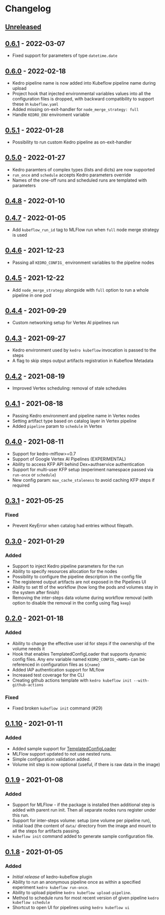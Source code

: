 # Changelog

## [Unreleased]

## [0.6.1] - 2022-03-07

-   Fixed support for parameters of type `datetime.date`

## [0.6.0] - 2022-02-18

-   Kedro pipeline name is now added into Kubeflow pipeline name during upload
-   Project hook that injected environmental variables values into all the configuration files is dropped, with backward compatibility to support these in `kubeflow.yaml`
-   Added missing on-exit-handler for `node_merge_strategy: full`
-   Handle `KEDRO_ENV` enviroment variable

## [0.5.1] - 2022-01-28

-   Possibility to run custom Kedro pipeline as on-exit-handler

## [0.5.0] - 2022-01-27

-   Kedro paramters of complex types (lists and dicts) are now supported
-   `run_once` and `schedule` accepts Kedro parameters override
-   Names of the one-off runs and scheduled runs are templated with parameters

## [0.4.8] - 2022-01-10

## [0.4.7] - 2022-01-05

-   Add `kubeflow_run_id` tag to MLFlow run when `full` node merge strategy is used

## [0.4.6] - 2021-12-23

-   Passing all `KEDRO_CONFIG_` environment variables to the pipeline nodes

## [0.4.5] - 2021-12-22

-   Add `node_merge_strategy` alongside with `full` option to run a whole pipeline in one pod

## [0.4.4] - 2021-09-29

-   Custom networking setup for Vertex AI pipelines run

## [0.4.3] - 2021-09-27

-   Kedro environment used by `kedro kubeflow` invocation is passed to the steps
-   A flag to skip steps output artifacts registration in Kubeflow Metadata

## [0.4.2] - 2021-08-19

-   Improved Vertex scheduling: removal of stale schedules

## [0.4.1] - 2021-08-18

-   Passing Kedro environment and pipeline name in Vertex nodes
-   Setting artifact type based on catalog layer in Vertex pipeline
-   Added `pipeline` param to `schedule` in Vertex

## [0.4.0] - 2021-08-11

-   Support for kedro-mlflow>=0.7
-   Support of Google Vertex AI Pipelines (EXPERIMENTAL)
-   Ability to access KFP API behind Dex+authservice authentication
-   Support for multi-user KFP setup (experiment namespace passed via `run-once` or `schedule`)
-   New config param: `max_cache_staleness` to avoid caching KFP steps if required

## [0.3.1] - 2021-05-25

### Fixed

-   Prevent KeyError when catalog had entries without filepath. 

## [0.3.0] - 2021-01-29

### Added

-   Support to inject Kedro pipeline parameters for the run
-   Ability to specify resources allocation for the nodes
-   Possibility to configure the pipeline description in the config file
-   The registered output artifacts are not exposed in the Pipelines UI
-   Ability to set ttl of the workflow (how long the pods and volumes stay in the system after finish)
-   Removing the inter-steps data volume during workflow removal (with option to disable the removal in the config using flag `keep`)

## [0.2.0] - 2021-01-18

### Added

-   Ability to change the effective user id for steps if the ownership of the volume needs it
-   Hook that enables TemplatedConfigLoader that supports dynamic config files. Any env variable 
    named `KEDRO_CONFIG_<NAME>` can be referenced in configuration files as `${name}`
-   Added IAP authentication support for MLflow
-   Increased test coverage for the CLI
-   Creating github actions template with `kedro kubeflow init --with-github-actions`

### Fixed

-   Fixed broken `kubeflow init` command (#29)

## [0.1.10] - 2021-01-11

### Added

-   Added sample support for [TemplatedConfigLoader](https://kedro.readthedocs.io/en/latest/kedro.config.TemplatedConfigLoader.html)
-   MLFlow support updated to not use nested runs.
-   Simple configuration validation added.
-   Volume init step is now optional (useful, if there is raw data in the image)

## [0.1.9] - 2021-01-08

### Added

-   Support for MLFlow - if the package is installed then additional step is added with parent run init. Then all separate nodes runs register under this run.
-   Support for inter-steps volume: setup (one volume per pipeline run), initial load (the content of `data/` directory from the image and mount to all the steps for artifacts passing.
-   `kubeflow init` command added to generate sample configuration file.

## [0.1.8] - 2021-01-05

### Added

-   _Initial release_ of kedro-kubeflow plugin
-   Ability to run an anonymous pipeline once as within a specified experiment `kedro kubeflow run-once`.
-   Ability to upload pipeline `kedro kubeflow upload-pipeline`.
-   Method to schedule runs for most recent version of given pipeline `kedro kubeflow schedule` 
-   Shortcut to open UI for pipelines using `kedro kubeflow ui` 

[Unreleased]: https://github.com/getindata/kedro-kubeflow/compare/0.6.1...HEAD

[0.6.1]: https://github.com/getindata/kedro-kubeflow/compare/0.6.0...0.6.1

[0.6.0]: https://github.com/getindata/kedro-kubeflow/compare/0.5.1...0.6.0

[0.5.1]: https://github.com/getindata/kedro-kubeflow/compare/0.5.0...0.5.1

[0.5.0]: https://github.com/getindata/kedro-kubeflow/compare/0.4.8...0.5.0

[0.4.8]: https://github.com/getindata/kedro-kubeflow/compare/0.4.7...0.4.8

[0.4.7]: https://github.com/getindata/kedro-kubeflow/compare/0.4.6...0.4.7

[0.4.6]: https://github.com/getindata/kedro-kubeflow/compare/0.4.5...0.4.6

[0.4.5]: https://github.com/getindata/kedro-kubeflow/compare/0.4.4...0.4.5

[0.4.4]: https://github.com/getindata/kedro-kubeflow/compare/0.4.3...0.4.4

[0.4.3]: https://github.com/getindata/kedro-kubeflow/compare/0.4.2...0.4.3

[0.4.2]: https://github.com/getindata/kedro-kubeflow/compare/0.4.1...0.4.2

[0.4.1]: https://github.com/getindata/kedro-kubeflow/compare/0.4.0...0.4.1

[0.4.0]: https://github.com/getindata/kedro-kubeflow/compare/0.3.1...0.4.0

[0.3.1]: https://github.com/getindata/kedro-kubeflow/compare/0.3.0...0.3.1

[0.3.0]: https://github.com/getindata/kedro-kubeflow/compare/0.2.0...0.3.0

[0.2.0]: https://github.com/getindata/kedro-kubeflow/compare/0.1.10...0.2.0

[0.1.10]: https://github.com/getindata/kedro-kubeflow/compare/0.1.9...0.1.10

[0.1.9]: https://github.com/getindata/kedro-kubeflow/compare/0.1.8...0.1.9

[0.1.8]: https://github.com/getindata/kedro-kubeflow/compare/ea219ae5f70e726b7afc9d0864da4b6649e4deaf...0.1.8
